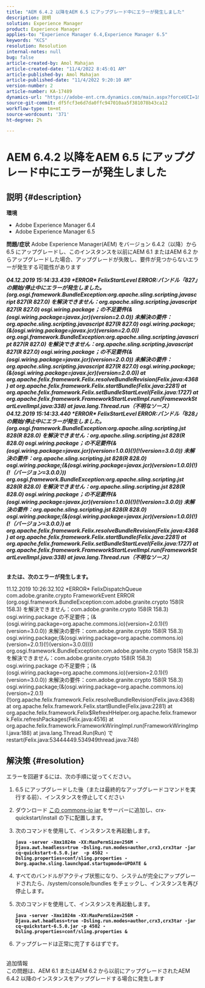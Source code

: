 ```yaml
---
title: "AEM 6.4.2 以降をAEM 6.5 にアップグレード中にエラーが発生しました"
description: 説明
solution: Experience Manager
product: Experience Manager
applies-to: "Experience Manager 6.4,Experience Manager 6.5"
keywords: "KCS"
resolution: Resolution
internal-notes: null
bug: false
article-created-by: Amol Mahajan
article-created-date: "11/4/2022 8:45:01 AM"
article-published-by: Amol Mahajan
article-published-date: "11/4/2022 9:20:10 AM"
version-number: 2
article-number: KA-17489
dynamics-url: "https://adobe-ent.crm.dynamics.com/main.aspx?forceUCI=1&pagetype=entityrecord&etn=knowledgearticle&id=c239e0f7-1c5c-ed11-9561-6045bd006704"
source-git-commit: df5fcf3e6d7da0ffc947010aa5f381078b43ca12
workflow-type: tm+mt
source-wordcount: '371'
ht-degree: 2%

---
```


# AEM 6.4.2 以降をAEM 6.5 にアップグレード中にエラーが発生しました

## 説明 {#description}

<b>環境</b>
- Adobe Experience Manager 6.4
- Adobe Experience Manager 6.5

<b>問題/症状</b>
Adobe Experience Manager(AEM) をバージョン 6.4.2（以降）から 6.5 にアップグレードし、このインスタンスを以前にAEM 6.1 またはAEM 6.2 からアップグレードした場合、アップグレードが失敗し、要件が見つからないエラーが発生する可能性があります

<b>*04.12.2019 15:14:33.439 \*ERROR\* FelixStartLevel ERROR:バンドル「827」の開始/停止中にエラーが発生しました。 (org.osgi.framework.BundleException:org.apache.sling.scripting.javascript 827(R 827.0) を解決できません：org.apache.sling.scripting.javascript 827(R 827.0) osgi.wiring.package；の不足要件(&amp;(osgi.wiring.package=javax.jcr)(version=2.0.0)) 未解決の要件：org.apache.sling.scripting.javascript 827(R 827.0) osgi.wiring.package;(&amp;(osgi.wiring.package=javax.jcr)(version=2.0.0))*
*org.osgi.framework.BundleException:org.apache.sling.scripting.javascript 827(R 827.0) を解決できません：org.apache.sling.scripting.javascript 827(R 827.0) osgi.wiring.package；の不足要件(&amp;(osgi.wiring.package=javax.jcr)(version=2.0.0)) 未解決の要件：org.apache.sling.scripting.javascript 827(R 827.0) osgi.wiring.package;(&amp;(osgi.wiring.package=javax.jcr)(version=2.0.0))*
*at org.apache.felix.framework.Felix.resolveBundleRevision(Felix.java:4368)*
*at org.apache.felix.framework.Felix.startBundle(Felix.java:2281)*
*at org.apache.felix.framework.Felix.setBundleStartLevel(Felix.java:1727)*
*at org.apache.felix.framework.FrameworkStartLevelImpl.run(FrameworkStartLevelImpl.java:338)*
*at java.lang.Thread.run（不明なソース）*
*04.12.2019 15:14:33.440 \*ERROR\* FelixStartLevel ERROR:バンドル「828」の開始/停止中にエラーが発生しました。 (org.osgi.framework.BundleException:org.apache.sling.scripting.jst 828(R 828.0) を解決できません：org.apache.sling.scripting.jst 828(R 828.0) osgi.wiring.package；の不足要件(&amp;(osgi.wiring.package=javax.jcr)(version=1.0.0)(!)(!(version=3.0.0)) 未解決の要件：org.apache.sling.scripting.jst 828(R 828.0) osgi.wiring.package;(&amp;(osgi.wiring.package=javax.jcr)(version=1.0.0)(!)(!（バージョン=3.0.0）))*
*org.osgi.framework.BundleException:org.apache.sling.scripting.jst 828(R 828.0) を解決できません：org.apache.sling.scripting.jst 828(R 828.0) osgi.wiring.package；の不足要件(&amp;(osgi.wiring.package=javax.jcr)(version=1.0.0)(!)(!(version=3.0.0)) 未解決の要件：org.apache.sling.scripting.jst 828(R 828.0) osgi.wiring.package;(&amp;(osgi.wiring.package=javax.jcr)(version=1.0.0)(!)(!（バージョン=3.0.0）)*
*at org.apache.felix.framework.Felix.resolveBundleRevision(Felix.java:4368)*
*at org.apache.felix.framework.Felix.startBundle(Felix.java:2281)*
*at org.apache.felix.framework.Felix.setBundleStartLevel(Felix.java:1727)*
*at org.apache.felix.framework.FrameworkStartLevelImpl.run(FrameworkStartLevelImpl.java:338)*
*at java.lang.Thread.run（不明なソース）*

<br>または、次のエラーが発生します。</b>

11.12.2019 10:26:32.102 \*ERROR\* FelixDispatchQueue com.adobe.granite.crypto FrameworkEvent ERROR (org.osgi.framework.BundleException:com.adobe.granite.crypto 158(R 158.3) を解決できません：com.adobe.granite.crypto 158(R 158.3) osgi.wiring.package の不足要件；(&amp;(osgi.wiring.package=org.apache.commons.io)(version=2.0.1)(!)(version=3.0.0)) 未解決の要件：com.adobe.granite.crypto 158(R 158.3) osgi.wiring.package;(&amp;(osgi.wiring.package=org.apache.commons.io)(version=2.0.1)(!)(version=3.0.0)))) org.osgi.framework.BundleException:com.adobe.granite.crypto 158(R 158.3) を解決できません：com.adobe.granite.crypto 158(R 158.3) osgi.wiring.package の不足要件；(&amp;(osgi.wiring.package=org.apache.commons.io)(version=2.0.1)(!)(version=3.0.0)) 未解決の要件：com.adobe.granite.crypto 158(R 158.3) osgi.wiring.package;(&amp;(osgi.wiring.package=org.apache.commons.io)(version=2.0.1)(!)org.apache.felix.framework.Felix.resolveBundleRevision(Felix.java:4368) at org.apache.felix.framework.Felix.startBundle(Felix.java:2281) at org.apache.felix.framework.Felix$RefrexHHelper.org.apache.felix.framework.Felix.refreshPackages(Felix.java:4516) at org.apache.felix.framework.FrameworkWiringImpl.run(FrameworkWiringImpl.java:188) at java.lang.Thread.Run(Run) で restart(Felix.java:53444449.534949thread.java:748)


## 解決策 {#resolution}

エラーを回避するには、次の手順に従ってください。
1. 6.5 にアップグレードした後（または最終的なアップグレードコマンドを実行する前）、インスタンスを停止してください
2. ダウンロード [この commons-io jar](https://repo1.maven.org/maven2/commons-io/commons-io/2.6/commons-io-2.6.jar) をサーバーに追加し、crx-quickstart/install の下に配置します。
3. 次のコマンドを使用して、インスタンスを再起動します。

   <b>`java -server -Xmx1024m -XX:MaxPermSize=256M -Djava.awt.headless=true -Dsling.run.modes=author,crx3,crx3tar -jar cq-quickstart-6.5.0.jar  -p 4502 -Dsling.properties=conf/sling.properties -Dorg.apache.sling.launchpad.startupmode=UPDATE &`</b>
4. すべてのバンドルがアクティブ状態になり、システムが完全にアップグレードされたら、/system/console/bundles をチェックし、インスタンスを再び停止します。
5. 次のコマンドを使用して、インスタンスを再起動します。

   <b>`java -server -Xmx1024m -XX:MaxPermSize=256M -Djava.awt.headless=true -Dsling.run.modes=author,crx3,crx3tar -jar cq-quickstart-6.5.0.jar -p 4502 -Dsling.properties=conf/sling.properties &`</b>
6. アップグレードは正常に完了するはずです。

<br>追加情報<br>
この問題は、AEM 6.1 またはAEM 6.2 から以前にアップグレードされたAEM 6.4.2 以降のインスタンスをアップグレードする場合に発生します
